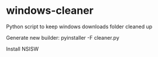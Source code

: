 # windows-cleaner
Python script to keep windows downloads folder cleaned up


Generate new builder:
pyinstaller -F cleaner.py

Install NSISW 
